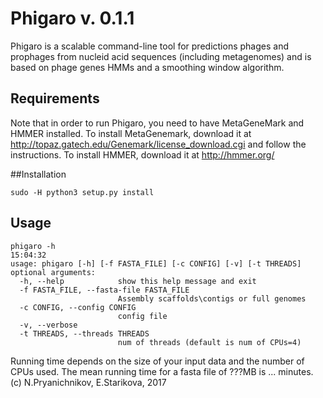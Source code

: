 # Phigaro v. 0.1.1
Phigaro is a scalable command-line tool for predictions phages and prophages from nucleid acid sequences (including metagenomes) and is based on phage genes HMMs and a smoothing window algorithm.

## Requirements
Note that in order to run Phigaro, you need to have MetaGeneMark and HMMER installed.
To install MetaGenemark, download it at http://topaz.gatech.edu/Genemark/license_download.cgi and follow the instructions.
To install HMMER, download it at http://hmmer.org/

##Installation

```
sudo -H python3 setup.py install
```

## Usage

```
phigaro -h                                                                                                                                                                          15:04:32
usage: phigaro [-h] [-f FASTA_FILE] [-c CONFIG] [-v] [-t THREADS]
optional arguments:
  -h, --help            show this help message and exit
  -f FASTA_FILE, --fasta-file FASTA_FILE
                        Assembly scaffolds\contigs or full genomes
  -c CONFIG, --config CONFIG
                        config file
  -v, --verbose
  -t THREADS, --threads THREADS
                        num of threads (default is num of CPUs=4)
```

Running time depends on the size of your input data and the number of CPUs used.
The mean running time for a fasta file of ???MB is ... minutes.
(c) N.Pryanichnikov, E.Starikova, 2017